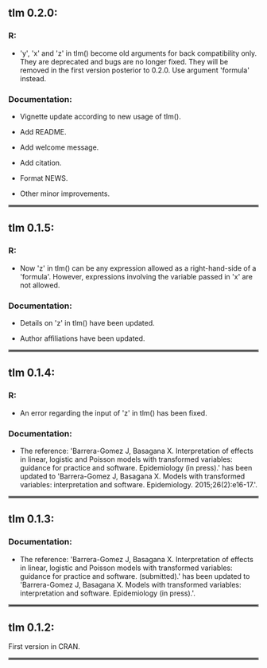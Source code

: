 ## tlm 0.2.0:

### R:

* 'y', 'x' and 'z' in tlm() become old arguments for back compatibility only.
  They are deprecated and bugs are no longer fixed.
  They will be removed in the first version posterior to 0.2.0.
  Use argument 'formula' instead.


### Documentation:

* Vignette update according to new usage of tlm().

* Add README.

* Add welcome message.

* Add citation.

* Format NEWS.

* Other minor improvements.

<hr style="border:2px solid gray"> </hr>

<!-- %%%%%%%%%%%%%%%%%%%%%%%%%%%%%%%%%%%%%%%%%%%%%%%%%%%%%%%%%%%%%% -->

## tlm 0.1.5:

### R:

* Now 'z' in tlm() can be any expression allowed as a right-hand-side of a 'formula'. However, expressions involving the variable passed in 'x' are not allowed.

### Documentation:

* Details on 'z' in tlm() have been updated.

* Author affiliations have been updated.

<hr style="border:2px solid gray"> </hr>

<!-- %%%%%%%%%%%%%%%%%%%%%%%%%%%%%%%%%%%%%%%%%%%%%%%%%%%%%%%%%%%%%% -->

## tlm 0.1.4:

### R:

* An error regarding the input of 'z' in tlm() has been fixed.

### Documentation:

* The reference: 'Barrera-Gomez J, Basagana X. Interpretation of effects in linear, logistic and Poisson models with transformed variables: guidance for practice and software. Epidemiology (in press).' has been updated to 'Barrera-Gomez J, Basagana X. Models with transformed variables: interpretation and software. Epidemiology. 2015;26(2):e16-17.'.

<hr style="border:2px solid gray"> </hr>

<!-- %%%%%%%%%%%%%%%%%%%%%%%%%%%%%%%%%%%%%%%%%%%%%%%%%%%%%%%%%%%%%% -->

## tlm 0.1.3:

### Documentation:

* The reference: 'Barrera-Gomez J, Basagana X. Interpretation of effects in linear, logistic and Poisson models with transformed variables: guidance for practice and software. (submitted).' has been updated to 'Barrera-Gomez J, Basagana X. Models with transformed variables: interpretation and software. Epidemiology (in press).'.

<hr style="border:2px solid gray"> </hr>

<!-- %%%%%%%%%%%%%%%%%%%%%%%%%%%%%%%%%%%%%%%%%%%%%%%%%%%%%%%%%%%%%% -->

## tlm 0.1.2:

First version in CRAN.

<hr style="border:2px solid gray"> </hr>
